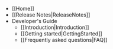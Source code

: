 - [[Home]]
- [[Release Notes|ReleaseNotes]]
- Developer's Guide
  - [[Introduction|Introduction]]
  - [[Getting started|GettingStarted]]
  - [[Frequently asked questions|FAQ]]
